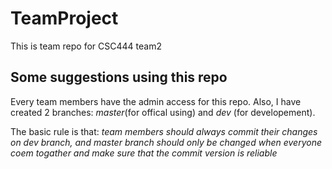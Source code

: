 # TeamProject
This is team repo for CSC444 team2

## Some suggestions using this repo

Every team members have the admin access for this repo. Also, I have created 2 branches: *master*(for offical using) and *dev* (for developement). 

The basic rule is that: *team members should always commit their changes on dev branch, and master branch should only be changed when everyone coem togather and make sure that the commit version is reliable*
